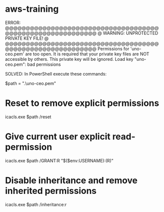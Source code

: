 # aws-training


ERROR:
@@@@@@@@@@@@@@@@@@@@@@@@@@@@@@@@@@@@@@@@@@@@@@@@@@@@@@@@@@@
@         WARNING: UNPROTECTED PRIVATE KEY FILE!          @
@@@@@@@@@@@@@@@@@@@@@@@@@@@@@@@@@@@@@@@@@@@@@@@@@@@@@@@@@@@
Permissions for 'uno-ceo.pem' are too open.
It is required that your private key files are NOT accessible by others.
This private key will be ignored.
Load key "uno-ceo.pem": bad permissions


SOLVED:
In PowerShell execute these commands:

$path = ".\uno-ceo.pem"
# Reset to remove explicit permissions
icacls.exe $path /reset
# Give current user explicit read-permission
icacls.exe $path /GRANT:R "$($env:USERNAME):(R)"
# Disable inheritance and remove inherited permissions
icacls.exe $path /inheritance:r
